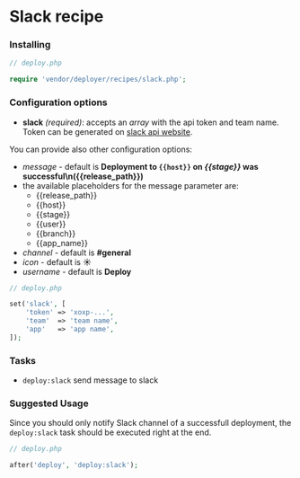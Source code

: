 # Slack recipe

### Installing

```php
// deploy.php

require 'vendor/deployer/recipes/slack.php';
```

### Configuration options

- **slack** *(required)*: accepts an *array* with the api token and team name. Token can be generated on [slack api website](https://api.slack.com/docs/oauth-test-tokens).

You can provide also other configuration options:

 - *message* - default is **Deployment to `{{host}}` on *{{stage}}* was successful\n({{release_path}})**
  - the available placeholders for the message parameter are:
    - {{release_path}}
    - {{host}}
    - {{stage}}
    - {{user}}
    - {{branch}}
    - {{app_name}}
 - *channel* - default is **#general**
 - *icon* - default is **:sunny:**
 - *username* - default is **Deploy**


```php
// deploy.php

set('slack', [
    'token' => 'xoxp-...',
    'team'  => 'team name',
    'app'   => 'app name',
]);
```

### Tasks

- `deploy:slack` send message to slack

### Suggested Usage

Since you should only notify Slack channel of a successfull deployment, the `deploy:slack` task should be executed right at the end.

```php
// deploy.php

after('deploy', 'deploy:slack');
```
